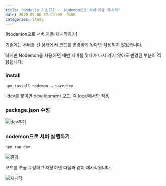 ```yaml
---
title: "Node.js 기초(5) -  Nodemon으로 서버 자동 재시작"	
date: 2020-07-06 17:20:00 -0400	
categories: Study
---
```


[Nodemon으로 서버 자동 재시작하기]	

기존에는 서버를 킨 상태에서 코드를 변경하게 된다면 적용되지 않았습니다.	

하지만 Nodemon을 사용하면 매번 서버를 껏다가 다시 켜지 않아도 변경된 부분이 적용됩니다.	



### install	

```	
npm install nodemon --save-dev	
```

-dev를 붙이면 development 모드, 즉 local에서만 적용	



### package.json 수정	

![dev추가](../../assets/images/study/node5/dev추가.PNG)	



### nodemon으로 서버 실행하기	

```	
npm run dev	
```

![결과](../../assets/images/study/node5/결과.PNG)	

코드를 조금 수정하고 저장하면 다음과 같이 재시작됩니다.	

![재시작](../../assets/images/study/node5/재시작.PNG)